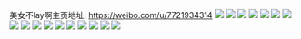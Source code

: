 美女不lay啊主页地址: https://weibo.com/u/7721934314 
![](https://wx4.sinaimg.cn/mw2000/008qArREly1h96p3uekytj32c0340qv5.jpg) 
![](https://wx4.sinaimg.cn/mw2000/008qArREly1h96p3vf4mrj31z32g8e81.jpg) 
![](https://wx4.sinaimg.cn/mw2000/008qArREly1h8intzq04mj30e80hswnw.jpg) 
![](https://wx4.sinaimg.cn/mw2000/008qArREly1h6b3nouoogj32c0340b2a.jpg) 
![](https://wx4.sinaimg.cn/mw2000/008qArREly1h2ry7cm558j30n01dsqgq.jpg) 
![](https://wx4.sinaimg.cn/mw2000/008qArREly1h0fellk1puj30m90uan5q.jpg) 
![](https://wx4.sinaimg.cn/mw2000/008qArREly1h0fekty72gj329u346e83.jpg) 
![](https://wx4.sinaimg.cn/mw2000/008qArREly1h0feln0bmij30u01407fy.jpg) 
![](https://wx4.sinaimg.cn/mw2000/008qArREly1h0f8beie5zj30n01dsn91.jpg) 
![](https://wx4.sinaimg.cn/mw2000/008qArREly1gzddt2ukfrj32c0340u0x.jpg) 
![](https://wx4.sinaimg.cn/mw2000/008qArREly1gy8lsqcw3hj31sc2dsx6p.jpg) 
![](https://wx4.sinaimg.cn/mw2000/008qArREly1gxrhhbuf80j312f1bmn09.jpg) 
![](https://wx4.sinaimg.cn/mw2000/008qArREly1gxrhi6ygl3j32c022x4qq.jpg) 
![](https://wx4.sinaimg.cn/mw2000/008qArREly1gxa1k0k79qj31sc2dsqv5.jpg) 
![](https://wx4.sinaimg.cn/mw2000/008qArREly1gxa1k2mbsjj31sc2dsx6p.jpg) 
![](https://wx4.sinaimg.cn/mw2000/008qArREly1gxa1k3stebj31sc2ds1ky.jpg) 
![](https://wx4.sinaimg.cn/mw2000/008qArREly1gxa1k4x43gj32c0340npe.jpg) 
